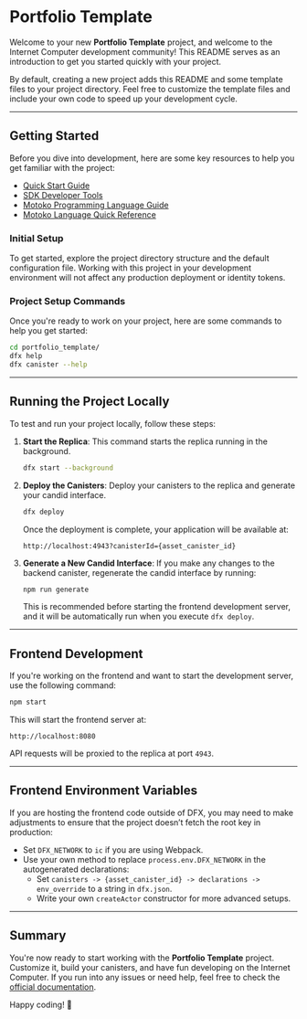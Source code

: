 
# Portfolio Template

Welcome to your new **Portfolio Template** project, and welcome to the Internet Computer development community! This README serves as an introduction to get you started quickly with your project. 

By default, creating a new project adds this README and some template files to your project directory. Feel free to customize the template files and include your own code to speed up your development cycle.

---

## Getting Started

Before you dive into development, here are some key resources to help you get familiar with the project:

- [Quick Start Guide](https://internetcomputer.org/docs/current/developer-docs/setup/deploy-locally)
- [SDK Developer Tools](https://internetcomputer.org/docs/current/developer-docs/setup/install)
- [Motoko Programming Language Guide](https://internetcomputer.org/docs/current/motoko/main/motoko)
- [Motoko Language Quick Reference](https://internetcomputer.org/docs/current/motoko/main/language-manual)

### Initial Setup

To get started, explore the project directory structure and the default configuration file. Working with this project in your development environment will not affect any production deployment or identity tokens.

### Project Setup Commands

Once you're ready to work on your project, here are some commands to help you get started:

```bash
cd portfolio_template/
dfx help
dfx canister --help
```

---

## Running the Project Locally

To test and run your project locally, follow these steps:

1. **Start the Replica**: This command starts the replica running in the background.
   ```bash
   dfx start --background
   ```

2. **Deploy the Canisters**: Deploy your canisters to the replica and generate your candid interface.
   ```bash
   dfx deploy
   ```

   Once the deployment is complete, your application will be available at:
   ```
   http://localhost:4943?canisterId={asset_canister_id}
   ```

3. **Generate a New Candid Interface**: If you make any changes to the backend canister, regenerate the candid interface by running:
   ```bash
   npm run generate
   ```

   This is recommended before starting the frontend development server, and it will be automatically run when you execute `dfx deploy`.

---

## Frontend Development

If you're working on the frontend and want to start the development server, use the following command:

```bash
npm start
```

This will start the frontend server at:
```
http://localhost:8080
```

API requests will be proxied to the replica at port `4943`.

---

## Frontend Environment Variables

If you are hosting the frontend code outside of DFX, you may need to make adjustments to ensure that the project doesn’t fetch the root key in production:

- Set `DFX_NETWORK` to `ic` if you are using Webpack.
- Use your own method to replace `process.env.DFX_NETWORK` in the autogenerated declarations:
  - Set `canisters -> {asset_canister_id} -> declarations -> env_override` to a string in `dfx.json`.
  - Write your own `createActor` constructor for more advanced setups.

---

## Summary

You're now ready to start working with the **Portfolio Template** project. Customize it, build your canisters, and have fun developing on the Internet Computer. If you run into any issues or need help, feel free to check the [official documentation](https://internetcomputer.org/docs).

Happy coding! 🚀
